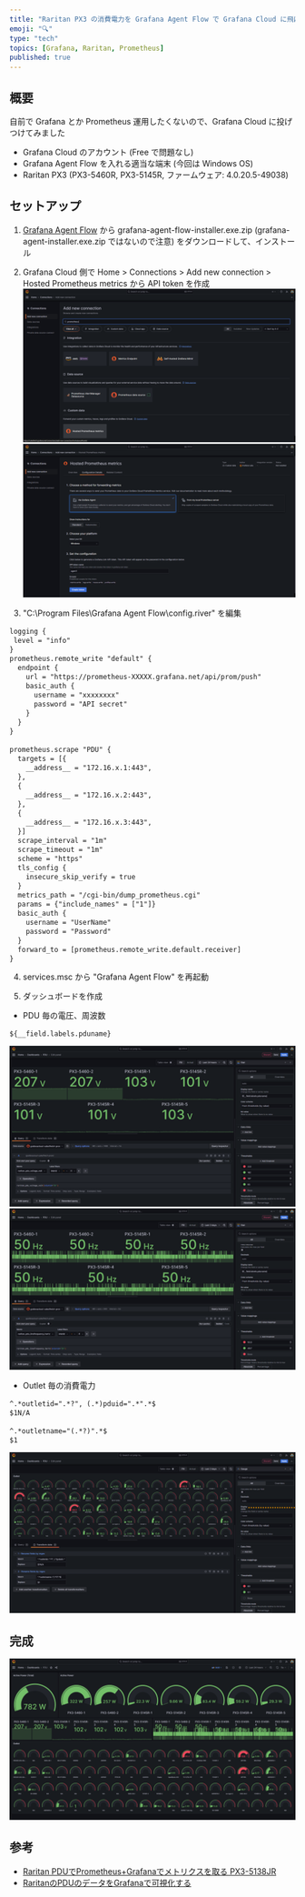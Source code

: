 ```yaml
---
title: "Raritan PX3 の消費電力を Grafana Agent Flow で Grafana Cloud に飛ばして可視化する"
emoji: "🔍"
type: "tech"
topics: [Grafana, Raritan, Prometheus]
published: true
---
```

## 概要

自前で Grafana とか Prometheus 運用したくないので、Grafana Cloud に投げつけてみました

* Grafana Cloud のアカウント (Free で問題なし)
* Grafana Agent Flow を入れる適当な端末 (今回は Windows OS)
* Raritan PX3 (PX3-5460R, PX3-5145R, ファームウェア: 4.0.20.5-49038)

## セットアップ

1. [Grafana Agent Flow](https://github.com/grafana/agent/releases/latest) から grafana-agent-flow-installer.exe.zip (grafana-agent-installer.exe.zip ではないので注意) をダウンロードして、インストール

2. Grafana Cloud 側で Home > Connections > Add new connection > Hosted Prometheus metrics から API token を作成
![Alt text](/images/raritan-px3-grafana-cloud/1.png)
![Alt text](/images/raritan-px3-grafana-cloud/2.png)

3. "C:\Program Files\Grafana Agent Flow\config.river" を編集

```river:config.river
logging {
 level = "info"
}
prometheus.remote_write "default" {
  endpoint {
    url = "https://prometheus-XXXXX.grafana.net/api/prom/push"
    basic_auth {
      username = "xxxxxxxx"
      password = "API secret"
    }
  }
}

prometheus.scrape "PDU" {
  targets = [{
    __address__ = "172.16.x.1:443",
  },
  {
    __address__ = "172.16.x.2:443",
  },
  {
    __address__ = "172.16.x.3:443",
  }]
  scrape_interval = "1m"
  scrape_timeout = "1m"
  scheme = "https"
  tls_config {
    insecure_skip_verify = true
  }
  metrics_path = "/cgi-bin/dump_prometheus.cgi"
  params = {"include_names" = ["1"]}
  basic_auth {
    username = "UserName"
    password = "Password"
  }
  forward_to = [prometheus.remote_write.default.receiver]
}
```

4. services.msc から "Grafana Agent Flow" を再起動

5. ダッシュボードを作成

* PDU 毎の電圧、周波数

```:Display name
${__field.labels.pduname}
```

![Alt text](/images/raritan-px3-grafana-cloud/3.png)
![Alt text](/images/raritan-px3-grafana-cloud/4.png)

* Outlet 毎の消費電力

```:Transform data
^.*outletid=".*?", (.*)pduid=".*".*$
$1N/A

^.*outletname="(.*?)".*$
$1
```

![Alt text](/images/raritan-px3-grafana-cloud/5.png)

## 完成

![Alt text](/images/raritan-px3-grafana-cloud/6.png)

## 参考

* [Raritan PDUでPrometheus+Grafanaでメトリクスを取る PX3-5138JR](https://blog.nishi.network/2023/01/09/intelligent-pdu-part3/)
* [RaritanのPDUのデータをGrafanaで可視化する](https://zenn.dev/cocotte/articles/748dc59ab4053f)
